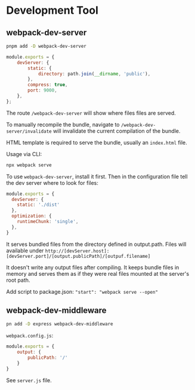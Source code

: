 # Development Tool

## webpack-dev-server

```sh
pnpm add -D webpack-dev-server
```

```js
module.exports = {
    devServer: {
        static: {
            directory: path.join(__dirname, 'public'),
        },
        compress: true,
        port: 9000,
    },
};
```

The route `/webpack-dev-server` will show where files files are served.

To manually recompile the bundle, navigate to `/webpack-dev-server/invalidate` will invalidate the current compilation of the bundle.

HTML template is required to serve the bundle, usually an `index.html` file.

Usage via CLI:

```sh
npx webpack serve
```


To use `webpack-dev-server`, install it first. Then in the configuration file tell the dev server where to look for files:

```js
module.exports = {
  devServer: {
    static: './dist'
  },
  optimization: {
    runtimeChunk: 'single',
  },
}
```

It serves bundled files from the directory defined in output.path. Files will available under `http://[devServer.host]:[devServer.port]/[output.publicPath]/[outpuf.filename]`

It doesn't write any output files after compiling. It keeps bundle files in memory and serves them as if they were real files mounted at the server's root path.

Add script to package.json: `"start": "webpack serve --open"`

## webpack-dev-middleware

```sh
pn add -D express webpack-dev-middleware
```

`webpack.config.js`:

```js
module.exports = {
    output: {
        publicPath: '/'
    }
}
```

See `server.js` file.
